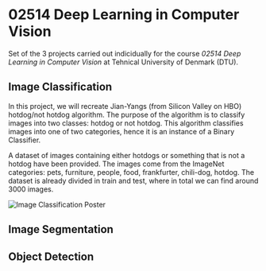 # 02514 Deep Learning in Computer Vision

Set of the 3 projects carried out indicidually for the course _02514 Deep Learning in Computer Vision_ at Tehnical University of Denmark (DTU).

## Image Classification

In this project, we will recreate Jian-Yangs (from Silicon Valley on HBO) hotdog/not hotdog algorithm. The purpose of the algorithm is to classify images into two classes: hotdog or not hotdog. This algorithm classifies images into one of two categories, hence it is an instance of a Binary Classifier.
    
A dataset of images containing either hotdogs or something that is not a hotdog have been provided. The images come from the ImageNet categories: pets, furniture, people, food, frankfurter, chili-dog, hotdog. The dataset is already divided in train and test, where in total we can find around 3000 images.

![Image Classification Poster](https://github.com/mvazaco/02514-Deep-Learning-in-Computer-Vision/blob/main/ImageClassification/poster.jpg)

## Image Segmentation

## Object Detection
